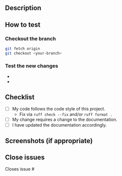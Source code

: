 <!-- markdownlint-disable MD012 MD033 MD041 -->

<!--- Provide a general summary of your changes in the Title above -->

## Description

<!--- Describe your changes in detail -->

## How to test

<!--- How to test your changes -->

### Checkout the branch

```bash
git fetch origin
git checkout <your-branch>
```

### Test the new changes

*
*

## Checklist

<!--- Go over all the following points, and put an `x` in all the boxes that apply. -->
<!--- If you're unsure about any of these, don't hesitate to ask. We're here to help! -->

* [ ] My code follows the code style of this project.
  * Fix via `ruff check --fix` and/or `ruff format .`
* [ ] My change requires a change to the documentation.
* [ ] I have updated the documentation accordingly.

## Screenshots (if appropriate)


## Close issues

Closes issue #<issue-number>
